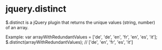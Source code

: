 jquery.distinct
===============

$.distinct is a jQuery plugin that returns the unique values (string, number) of an array.

Example:
var arrayWithRedundantValues = ['de', 'de', 'en', 'fr', 'en', 'es', 'it'];
$.distinct(arrayWithRedundantValues); // ['de', 'en', 'fr', 'es', 'it']
